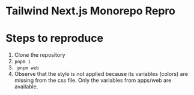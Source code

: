 # Tailwind Next.js Monorepo Repro

# Steps to reproduce
1. Clone the repository
2. `pnpm i`
3. ` pnpm web`
5. Observe that the style is not applied because its variables (colors) are missing from the css file. Only the variables from apps/web are available.
